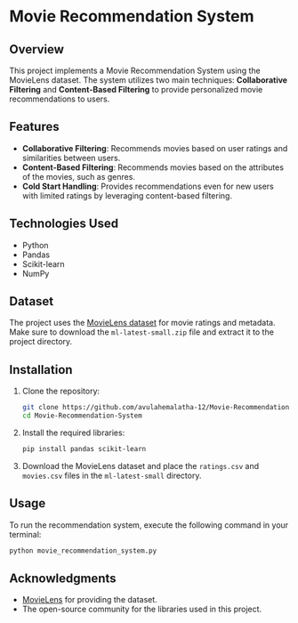 # Movie Recommendation System

## Overview
This project implements a Movie Recommendation System using the MovieLens dataset. The system utilizes two main techniques: **Collaborative Filtering** and **Content-Based Filtering** to provide personalized movie recommendations to users.

## Features
- **Collaborative Filtering**: Recommends movies based on user ratings and similarities between users.
- **Content-Based Filtering**: Recommends movies based on the attributes of the movies, such as genres.
- **Cold Start Handling**: Provides recommendations even for new users with limited ratings by leveraging content-based filtering.

## Technologies Used
- Python
- Pandas
- Scikit-learn
- NumPy

## Dataset
The project uses the [MovieLens dataset](https://grouplens.org/datasets/movielens/) for movie ratings and metadata. Make sure to download the `ml-latest-small.zip` file and extract it to the project directory.

## Installation
1. Clone the repository:
   ```bash
   git clone https://github.com/avulahemalatha-12/Movie-Recommendation-system
   cd Movie-Recommendation-System
   ```

2. Install the required libraries:
   ```bash
   pip install pandas scikit-learn
   ```

3. Download the MovieLens dataset and place the `ratings.csv` and `movies.csv` files in the `ml-latest-small` directory.

## Usage
To run the recommendation system, execute the following command in your terminal:
```bash
python movie_recommendation_system.py
```

## Acknowledgments
- [MovieLens](https://grouplens.org/datasets/movielens/) for providing the dataset.
- The open-source community for the libraries used in this project.
